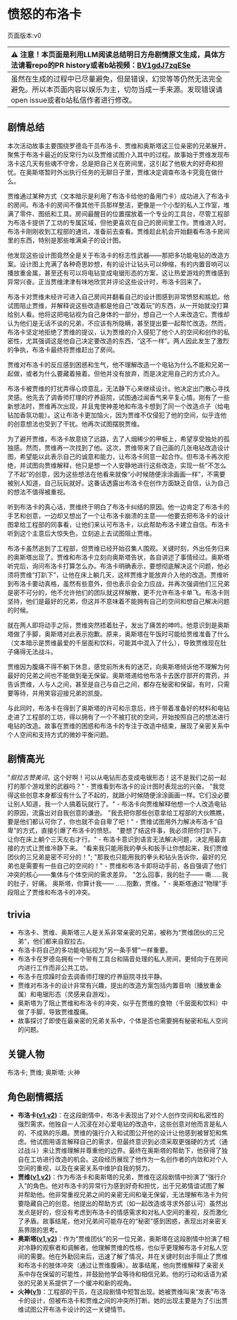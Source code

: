 # 愤怒的布洛卡
页面版本:v0
 

| :warning: 注意！本页面是利用LLM阅读总结明日方舟剧情原文生成，具体方法请看repo的PR history或者b站视频：[BV1gdJ7zqESe](https://www.bilibili.com/video/BV1gdJ7zqESe/)         |
|:----------------------------|
| 虽然在生成的过程中已尽量避免，但是错误，幻觉等等仍然无法完全避免。所以本页面内容以娱乐为主，切勿当成一手来源。发现错误请open issue或者b站私信作者进行修改。|



## 剧情总结
本次活动故事主要围绕罗德岛干员布洛卡、贾维和奥斯塔这三位亲密的兄弟展开，聚焦于布洛卡最近的反常行为以及贾维试图介入其中的过程。故事始于贾维发现布洛卡这几天有些魂不守舍，总是把自己关在房间里，这引起了他极大的好奇和担忧。在奥斯塔暂时外出执行任务的无聊日子里，贾维决定调查布洛卡究竟在做什么。

贾维通过某种方式（文本暗示是利用了布洛卡给他的备用门卡）成功进入了布洛卡的房间。布洛卡的房间不像其他干员那样整洁，更像是一个小型的私人工作室，堆满了零件、图纸和工具。房间最醒目的位置摆放着一个专业的工具台，尽管工程部为布洛卡提供了工坊的专属区域，但他更喜欢在自己的房间里工作。贾维进入时，布洛卡刚刚收到工程部的通讯，准备前去查看。贾维趁此机会开始翻看布洛卡房间里的东西，特别是那些堆满桌子的设计图。

他发现这些设计图竟然全是关于布洛卡的标志性武器——那把多功能电钻的改造方案。设计图上充满了各种奇思妙想，有的设计让钻头可以伸缩，有的内置音响可以播放重金属，甚至还有可以将电钻变成电锯形态的方案，这让热爱游戏的贾维感到异常兴奋。正当贾维津津有味地欣赏并评论这些设计时，布洛卡回来了。

布洛卡对贾维未经许可进入自己房间并翻看自己的设计图感到非常愤怒和尴尬。他试图阻止贾维，并解释说这些改造都是他自己“改着玩”的东西，从一开始就没打算给别人看。他将这把电钻视为自己身体的一部分，想自己一个人来改造它。贾维却认为他们是无话不谈的兄弟，不应该有所隐瞒，甚至提出要一起帮忙改造。然而，布洛卡坚定地拒绝了贾维的提议，认为贾维的介入侵犯了他个人的空间和创作的私密性，尤其强调这是他自己决定要改造的东西，“这不一样”。两人因此发生了激烈的争执，布洛卡最终将贾维赶出了房间。

贾维对布洛卡的反应感到困惑和生气，他不理解改造一个电钻为什么不能和兄弟一起做，或者为什么要藏着掖着。但他并没有放弃，而是决定用自己的方式介入。

布洛卡被贾维的打扰弄得心烦意乱，无法静下心来继续设计。他决定出门散心寻找灵感。他先去了调香师打理的疗养庭院，试图通过闻香气来平复心情。刚有了一些新想法时，贾维再次出现，并且鬼使神差地和布洛卡想到了同一个改造点子（给电钻加香氛功能）。这让布洛卡更加恼火，因为贾维不仅侵犯了他的空间，似乎连他的创意想法也受到了干扰。他再次试图摆脱贾维。

为了避开贾维，布洛卡故意绕了远路，去了人烟稀少的甲板上，希望享受独处的孤独感。然而，贾维再一次找到了他。这次，贾维带来了自己画的几张电钻改造设计图，希望能以此表示自己的诚意和能力，让布洛卡同意一起合作。但布洛卡再次拒绝，并试图向贾维解释，他只是想一个人安静地进行这些改造，实现一些“不怎么了不起”的创意，因为这些想法在他看来就像“小时候随便涂涂画画一样”，不需要被别人知道，自己玩玩就好。这番话透露出布洛卡在创作方面缺乏自信，认为自己的想法不值得被重视。

听到布洛卡的真心话，贾维终于明白了布洛卡纠结的原因。他一边肯定了布洛卡的手艺和创意，一边却又想出了一个让布洛卡崩溃的主意——他要去把布洛卡的设计图拿给工程部的同事看，让他们来认可布洛卡，以此帮助布洛卡建立自信。布洛卡听到这个主意后大惊失色，立刻追上去试图阻止贾维。

布洛卡虽然追到了工程部，但贾维已经开始召集人围观。关键时刻，外出任务归来的奥斯塔出现了。贾维和布洛卡立刻向奥斯塔告状，各自讲述了事情经过。奥斯塔听完后，询问布洛卡打算怎么办。布洛卡明确表示，要想彻底解决这个问题，他必须将贾维“打趴下”，让他在床上躺几天，这样贾维才能放弃介入他的改造。贾维听到布洛卡要动真格，虽然有些意外，但也表示会全力应战，并再次强调他们三兄弟是密不可分的，他不允许他们的团队就这样解散，更不允许布洛卡单飞。布洛卡则坚持，他们是最好的兄弟，但这并不意味着不能拥有自己的空间和想自己解决问题的时候。

就在两人即将动手之际，贾维突然捂着肚子，发出了痛苦的呻吟。他意识到是奥斯塔做了手脚，奥斯塔对此表示抱歉。原来，奥斯塔在午饭时可能给贾维准备了什么（文本暗示是贾维最爱的千层面和饮料，可能其中混入了什么），导致贾维现在肚子痛得无法战斗。

贾维因为腹痛不得不躺下休息，感觉前所未有的迷茫，向奥斯塔倾诉他不理解为何最好的兄弟之间也不能做到毫无保留。奥斯塔递给他布洛卡去医疗部开的胃药，并告诉贾维，人与人之间，甚至是自己与自己之间，都存在秘密和保留。有时，只需要等待，并用笑容迎接兄弟的凯旋。

与此同时，布洛卡在得到了奥斯塔的许可和示意后，终于带着准备好的材料和电钻走进了工程部的工坊，得以拥有了一个不被打扰的空间，开始按照自己的想法进行电钻的改造。故事在贾维的困惑和布洛卡的专注于改造中结束，展现了亲密关系中个人空间和支持方式的微妙平衡问题。
## 剧情高光
"*叙拉古赞美词*，这个好啊！可以从电钻形态变成电锯形态！这不是我们之前一起打的那个游戏里的武器吗？" - 贾维看到布洛卡的设计图时表现出的兴奋。
"我觉得这些创意本身都没有什么了不起的，就跟小时候随便涂涂画画一样。它们没必要让别人知道，我一个人搞着玩就行了。" - 布洛卡向贾维解释他想一个人改造电钻的原因，流露出对自我创意的谦逊。
"我去把你那些创意拿给工程部的大伙瞧瞧，要是他们都认可你了，你也就不会自卑了吧！" - 贾维试图用外力解决布洛卡“自卑”的方式，直接引爆了布洛卡的愤怒。
"要想了结这件事，我必须把你打趴下，让你在床上躺个三天左右才行。" - 布洛卡意识到语言无法解决问题，决定用最直接的方式让贾维冷静下来。
"看来我只能用我的拳头和扳手让你想起来，我们贾维团伙的三兄弟是密不可分的！"; "那我也只能用我的拳头和钻头告诉你，最好的兄弟也是需要有一些自己的空间的！" - 贾维和布洛卡即将动手前，各自强调了他们冲突的核心——集体与个体空间的需求差异。
"怎么回事，我的肚子—— 嘶......我的肚子，好痛。 奥斯塔，你算计我—— ......抱歉，贾维。" - 奥斯塔通过“物理”手段阻止了贾维和布洛卡的冲突。
## trivia
*   布洛卡、贾维、奥斯塔三人是关系非常亲密的兄弟，被称为“贾维团伙的三兄弟”，他们都来自叙拉古。
*   布洛卡将自己的多功能电钻视为“另一条手臂”一样重要。
*   布洛卡在罗德岛拥有一个带有工具台和隔音处理的私人房间，更倾向于在房间内进行工作而非公共工坊。
*   布洛卡在烦躁时会去调香师打理的疗养庭院寻找平静。
*   贾维对布洛卡的设计非常有兴趣，提出的改造方案包括内置音响（播放重金属）和电锯形态（灵感来自游戏）。
*   奥斯塔为了阻止贾维和布洛卡的冲突，似乎在贾维的食物（千层面和饮料）中做了手脚，导致贾维腹痛。
*   故事探讨了即使在最亲密的兄弟关系中，个体是否也需要拥有秘密和私人空间的问题。
## 关键人物
布洛卡; 贾维; 奥斯塔; 火神
## 角色剧情概括
-   **布洛卡([v1](../chars/char_356_broca.md),[v2](../char_v3/char_356_broca.md))**：在这段剧情中，布洛卡表现出了对个人创作空间和私密性的强烈需求。他独自一人沉浸在对心爱电钻的改造中，这些创意对他而言是私人的、不成熟的乐趣。贾维的强行介入和试图公开他的设计让他感到被冒犯和焦虑。他试图用语言解释自己的需求，但最终意识到必须采取更强硬的方式（通过战斗）来让贾维理解并尊重他的边界。最终在奥斯塔的帮助下，他获得了独自在工坊进行改造的机会。这段经历展现了他作为一名创作者的内敛和对个人空间的重视，以及在亲密关系中维护自我的努力。
-   **贾维([v1](../chars/char_349_chiave.md),[v2](../char_v3/char_349_chiave.md))**：作为布洛卡和奥斯塔的兄弟，贾维在这段剧情中扮演了“强行介入”的角色。他对布洛卡的异常行为感到好奇和担忧，出于兄弟情谊试图了解并帮助他。他非常重视兄弟之间的亲密无间和毫无保留，无法理解布洛卡为何要隐藏自己的创意。他提出的帮助方式（如一起改造或寻求外部认可）虽然出发点是好的，但没有考虑到布洛卡的情感需求和对私人空间的重视，反而激化了矛盾。故事结尾，他对兄弟间可能存在的“秘密”感到困惑，表现出对亲密关系界限的思考。
-   **奥斯塔([v1](../chars/char_346_aosta.md),[v2](../char_v3/char_346_aosta.md))**：作为“贾维团伙”的另一位兄弟，奥斯塔在这段剧情中扮演了相对冷静的观察者和调解者。他理解贾维的性格，也似乎更理解布洛卡对私人空间的需要。他在外勤回来后，迅速了解了情况，并在关键时刻出手阻止了贾维和布洛卡的肢体冲突（通过让贾维腹痛）。故事结尾，他向贾维解释了亲密关系中存在保留的可能性，并鼓励他学会等待和相信兄弟。他的行动和话语为紧张的兄弟关系提供了一个缓冲和新的视角。
-   **火神([v1](../chars/char_163_hpsts.md))**：工程部的干员，在这段剧情中短暂出现。她被贾维叫来“发表”布洛卡的设计，但被布洛卡和贾维之间的冲突所打断。她的出现主要是为了引出贾维试图公开布洛卡设计的这一关键情节。